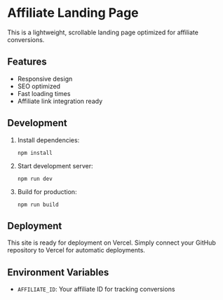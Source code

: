 # Affiliate Landing Page

This is a lightweight, scrollable landing page optimized for affiliate conversions.

## Features

- Responsive design
- SEO optimized
- Fast loading times
- Affiliate link integration ready

## Development

1. Install dependencies:
   ```
   npm install
   ```

2. Start development server:
   ```
   npm run dev
   ```

3. Build for production:
   ```
   npm run build
   ```

## Deployment

This site is ready for deployment on Vercel. Simply connect your GitHub repository to Vercel for automatic deployments.

## Environment Variables

- `AFFILIATE_ID`: Your affiliate ID for tracking conversions